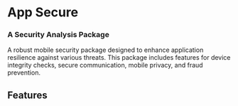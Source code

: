 # App Secure
### A Security Analysis Package

A robust mobile security package designed to enhance application resilience against various threats. This package includes features for device integrity checks, secure communication, mobile privacy, and fraud prevention.

## Features